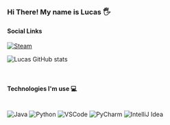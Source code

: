 
### Hi There! My name is Lucas 🖐️

#### Social Links

[![Steam](https://img.shields.io/badge/Steam-000000?style=for-the-badge&logo=steam&logoColor=white)](https://steamcommunity.com/id/spLusca/)

![Lucas GitHub stats](https://github-readme-stats.vercel.app/api?username=spLusca&show_icons=true&theme=tokyonight)

<br/>

#### Technologies I'm use 💻

<div style="display: inline_block"><br/>
    <img align="center" alt="Java" src= "https://img.shields.io/badge/Java-ED8B00?style=for-the-badge&logo=openjdk&logoColor=white" />
    <img align="center" alt="Python" src= "https://img.shields.io/badge/Python-3776AB?style=for-the-badge&logo=python&logoColor=white" />
    <img align="center" alt="VSCode" src= "https://img.shields.io/badge/Visual_Studio_Code-0078D4?style=for-the-badge&logo=visual%20studio%20code&logoColor=white" />
    <img align="center" alt="PyCharm" src= "https://img.shields.io/badge/PyCharm-000000.svg?&style=for-the-badge&logo=PyCharm&logoColor=white" />
    <img align="center" alt="IntelliJ Idea" src= "https://img.shields.io/badge/IntelliJ_IDEA-000000.svg?style=for-the-badge&logo=intellij-idea&logoColor=white" />
</div>
